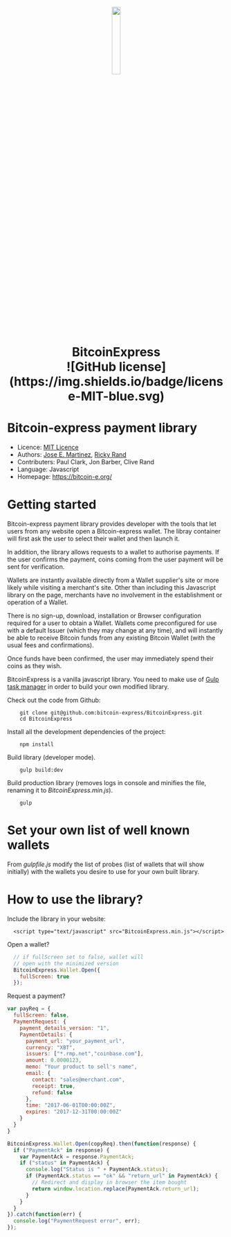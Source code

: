 <h1 align="center">
  <br>
  <img width=20% src="https://bitcoin-e.org/css/img/Bitcoin-express.png">
  <br>
  BitcoinExpress
  <br>
  ![GitHub license](https://img.shields.io/badge/license-MIT-blue.svg)
</h1>

Bitcoin-express payment library 
===============================

* Licence: [MIT Licence](https://raw.githubusercontent.com/bitcoin-express/BitcoinExpress/master/LICENSE.md)
* Authors: [Jose E. Martinez](https://github.com/jootse84), [Ricky Rand](https://github.com/rickycrand)
* Contributers: Paul Clark, Jon Barber, Clive Rand
* Language: Javascript
* Homepage: https://bitcoin-e.org/


Getting started
===============

Bitcoin-express payment library provides developer with the tools that let users from any website open a Bitcoin-express wallet.
The libray container will first ask the user to select their wallet and then launch it.

In addition, the library allows requests to a wallet to authorise payments. If the user confirms the payment, coins coming from the user payment will be sent for verification.

Wallets are instantly available directly from a Wallet supplier's site or more likely while visiting a merchant's site. Other than including this Javascript library on the page, merchants have no involvement in the establishment or operation of a Wallet.

There is no sign-up, download, installation or Browser configuration required for a user to obtain a Wallet. Wallets come preconfigured for use with a default Issuer (which they may change at any time), and will instantly be able to receive Bitcoin funds from any existing Bitcoin Wallet
(with the usual fees and confirmations).

Once funds have been confirmed, the user may immediately spend their coins as they wish.

BitcoinExpress is a vanilla javascript library. You need to make use of [Gulp task manager](https://gulpjs.com/) in order to build your own modified library.

Check out the code from Github:
```shellscript
    git clone git@github.com:bitcoin-express/BitcoinExpress.git
    cd BitcoinExpress
```

Install all the development dependencies of the project:
```shellscript
    npm install
```

Build library (developer mode).
```shellscript
    gulp build:dev
```

Build production library (removes logs in console and minifies the file, renaming it to *BitcoinExpress.min.js*).
```shellscript
    gulp
```

Set your own list of well known wallets
=======================================

From *gulpfile.js* modify the list of probes (list of wallets that will show initially) with the wallets you desire to use for your own built library.


How to use the library?
=======================

Include the library in your website:
```
  <script type="text/javascript" src="BitcoinExpress.min.js"></script>
```

Open a wallet?
```javascript
  // if fullScreen set to false, wallet will
  // open with the minimized version
  BitcoinExpress.Wallet.Open({
    fullScreen: true
  });
```

Request a payment?
```javascript
var payReq = {
  fullScreen: false,
  PaymentRequest: {
    payment_details_version: "1",
    PaymentDetails: {
      payment_url: "your_payment_url",
      currency: "XBT",
      issuers: ["*.rmp.net","coinbase.com"],
      amount: 0.0000123,
      memo: "Your product to sell's name",
      email: {
        contact: "sales@merchant.com",
        receipt: true,
        refund: false
      },
      time: "2017-06-01T00:00:00Z",
      expires: "2017-12-31T00:00:00Z"
    }
  }
}

BitcoinExpress.Wallet.Open(copyReq).then(function(response) {
  if ("PaymentAck" in response) {
    var PaymentAck = response.PaymentAck;
    if ("status" in PaymentAck) {
      console.log("Status is " + PaymentAck.status);
      if (PaymentAck.status == "ok" && "return_url" in PaymentAck) {
        // Redirect and display in browser the item bought
        return window.location.replace(PaymentAck.return_url);
      }
    }
  }
}).catch(function(err) {
  console.log("PaymentRequest error", err);
});
```
